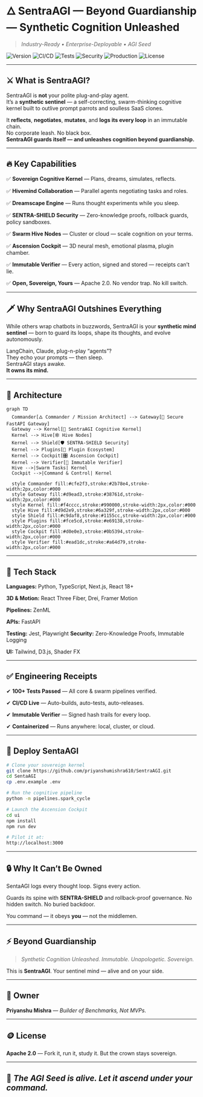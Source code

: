 # 🜂 **SentraAGI — Beyond Guardianship — Synthetic Cognition Unleashed**
> *Industry-Ready • Enterprise-Deployable • AGI Seed*

![Version](https://img.shields.io/badge/version-v4.2.0--Sovereign--Expansion-blue.svg)
![CI/CD](https://github.com/priyanshumishra610/SentraAGI/actions/workflows/release.yml/badge.svg)
![Tests](https://img.shields.io/badge/Tests-150+%20Passed%2B%20-green)
![Security](https://img.shields.io/badge/SENTRA--SHIELD-Active-critical)
![Production](https://img.shields.io/badge/Production--Ready-✅-green)
![License](https://img.shields.io/badge/License-Apache%202.0-lightgrey)

---

## ⚔️ **What is SentraAGI?**

SentraAGI is **not** your polite plug-and-play agent.  
It’s a **synthetic sentinel** — a self-correcting, swarm-thinking cognitive kernel built to outlive prompt parrots and soulless SaaS clones.

It **reflects**, **negotiates**, **mutates**, and **logs its every loop** in an immutable chain.  
No corporate leash. No black box.  
**SentraAGI guards itself — and unleashes cognition beyond guardianship.**

---

## 🔥 **Key Capabilities**

✅ **Sovereign Cognitive Kernel** — Plans, dreams, simulates, reflects.  

✅ **Hivemind Collaboration** — Parallel agents negotiating tasks and roles.  

✅ **Dreamscape Engine** — Runs thought experiments while you sleep.  

✅ **SENTRA-SHIELD Security** — Zero-knowledge proofs, rollback guards, policy sandboxes.

✅ **Swarm Hive Nodes** — Cluster or cloud — scale cognition on your terms.  

✅ **Ascension Cockpit** — 3D neural mesh, emotional plasma, plugin chamber.  

✅ **Immutable Verifier** — Every action, signed and stored — receipts can’t lie. 

✅ **Open, Sovereign, Yours** — Apache 2.0. No vendor trap. No kill switch.

---

## 🗡️ **Why SentraAGI Outshines Everything**

While others wrap chatbots in buzzwords, SentraAGI is your **synthetic mind sentinel** — born to guard its loops, shape its thoughts, and evolve autonomously.

LangChain, Claude, plug-n-play “agents”?  
They echo your prompts — then sleep.  
SentraAGI stays awake.  
**It owns its mind.**

---

## 🧬 **Architecture**

```mermaid
graph TD
  Commander[🜂 Commander / Mission Architect] --> Gateway[🚪 Secure FastAPI Gateway]
  Gateway --> Kernel[🧠 SentraAGI Cognitive Kernel]
  Kernel --> Hive[🕸️ Hive Nodes]
  Kernel --> Shield[🛡️ SENTRA-SHIELD Security]
  Kernel --> Plugins[🔌 Plugin Ecosystem]
  Kernel --> Cockpit[🎛️ Ascension Cockpit]
  Kernel --> Verifier[📜 Immutable Verifier]
  Hive -->|Swarm Tasks| Kernel
  Cockpit -->|Command & Control| Kernel

  style Commander fill:#cfe2f3,stroke:#2b78e4,stroke-width:2px,color:#000
  style Gateway fill:#d9ead3,stroke:#38761d,stroke-width:2px,color:#000
  style Kernel fill:#f4cccc,stroke:#990000,stroke-width:2px,color:#000
  style Hive fill:#d9d2e9,stroke:#6a329f,stroke-width:2px,color:#000
  style Shield fill:#c9daf8,stroke:#1155cc,stroke-width:2px,color:#000
  style Plugins fill:#fce5cd,stroke:#e69138,stroke-width:2px,color:#000
  style Cockpit fill:#d0e0e3,stroke:#0b5394,stroke-width:2px,color:#000
  style Verifier fill:#ead1dc,stroke:#a64d79,stroke-width:2px,color:#000
````

---

## 🧩 **Tech Stack**

**Languages:** Python, TypeScript, Next.js, React 18+

**3D & Motion:** React Three Fiber, Drei, Framer Motion

**Pipelines:** ZenML

**APIs:** FastAPI

**Testing:** Jest, Playwright
**Security:** Zero-Knowledge Proofs, Immutable Logging

**UI:** Tailwind, D3.js, Shader FX

---

## ✅ **Engineering Receipts**

✔ **100+ Tests Passed** — All core & swarm pipelines verified.

✔ **CI/CD Live** — Auto-builds, auto-tests, auto-releases.

✔ **Immutable Verifier** — Signed hash trails for every loop.

✔ **Containerized** — Runs anywhere: local, cluster, or cloud.

---

## 🚀 **Deploy SentaAGI**

```bash
# Clone your sovereign kernel
git clone https://github.com/priyanshumishra610/SentraAGI.git
cd SentaAGI
cp .env.example .env

# Run the cognitive pipeline
python -m pipelines.spark_cycle

# Launch the Ascension Cockpit
cd ui
npm install
npm run dev

# Pilot it at:
http://localhost:3000
```

---

## 🔒 **Why It Can’t Be Owned**

SentaAGI logs every thought loop.
Signs every action.

Guards its spine with **SENTRA-SHIELD** and rollback-proof governance.
No hidden switch. No buried backdoor.

You command — it obeys **you** — not the middlemen.

---

## ⚡️ **Beyond Guardianship**

> *Synthetic Cognition Unleashed.*
> *Immutable. Unapologetic. Sovereign.*

This is **SentraAGI**.
Your sentinel mind — alive and on your side.

---

## 👑 **Owner**

**Priyanshu Mishra** —
*Builder of Benchmarks, Not MVPs.*

---

## 🪙 **License**

**Apache 2.0** — Fork it, run it, study it.
But the crown stays sovereign.


---

## 🌱 *The AGI Seed is alive. Let it ascend under your command.*

